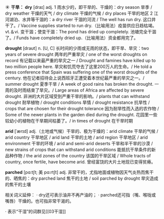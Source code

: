 ☀ <span class="category">**干旱：**</span>
<span class="vocabulary">**dry**</span> [draɪ] 
<span class="definition">adj. 1 雨水少的，即干旱的、干燥的：</span>dry season 旱季 / dry weather 干燥的天气 / dry climate 干燥的气候 / dry places 干旱的地区 <span class="definition">2 江河湖泊、水井等干涸的：</span>a dry river 干涸的河流 / The well has run dry. 这口井干了。/ Vaccine supplies started to run dry.（比喻用法）疫苗供应日趋枯竭。<span class="definition">vt.＆vi. 变干涸；使变干涸：</span>The pond has dried up completely. 池塘完全干涸了。/ Funds have completely dried up.（比喻用法）资金都用完了。
           
<span class="vocabulary">**drought**</span> [draʊt]
<span class="definition">n. [U, C] 长时间的少雨或无雨的状态，即干旱、旱灾：</span>two years of severe drought 两年的严重旱灾 / one of the worst droughts on record 有记载以来最严重的旱灾之一 / Drought and famines have killed up to two million people here. 旱灾和饥荒夺去了这里200万人的生命。/ He told a press conference that Spain was suffering one of the worst droughts of the century. 他在记者招待会上说西班牙正遭受着本世纪最严重的旱灾之一。/ summer drought 夏季干旱 / A week of good rains has broken the drought. 一周的及时雨结束了旱灾。/ Large areas of Africa are affected by severe drought. 非洲的大片区域受到严重干旱的影响。/ plants that can withstand drought 耐旱植物 / drought conditions 旱情 / drought resistance 抗旱性 / crops that are chosen for their drought tolerance 因为耐旱性而入选的农作物 / Some of the newer plants in the garden died during the drought. 花园里一些较幼小的植物在干旱期间枯萎了。/ in times of drought 在干旱时期           

<span class="vocabulary">**arid**</span> [ˈærɪd]
<span class="definition">adj.（土地或气候）干旱的、极为干燥的：</span>arid climate 干旱的气候 / arid country 干旱地区 / arid land 干旱的土地 / arid region 干旱地区 / arid environment 干旱的环境 / arid and semi-arid deserts 干旱和半干旱的沙漠 / new strains of crops that can withstand arid conditions 能抵抗干旱条件的新品种作物 / the arid zones of the country 该国的干旱区域 / Whole tracts of country, once fertile, have become arid. 曾经富饶的大片土地现已变得贫瘠。
           
<span class="vocabulary">**parched**</span> [pɑ:tʃt; 美 pɑ:rtʃt]
<span class="definition">adj. 非常干的，尤指地面或植物因天气炎热而焦干的、晒焦的：</span>dry parched land 焦干的土地 / soil parched by drought 旱灾造成的焦干的土壤

相关词义延伸：
· dry还可表示油井不再产油的；
· parched还可指（嘴、喉咙或嘴唇）干燥的。也可指非常干渴的。

· 表示“干湿”的词群见[[03干湿]]
